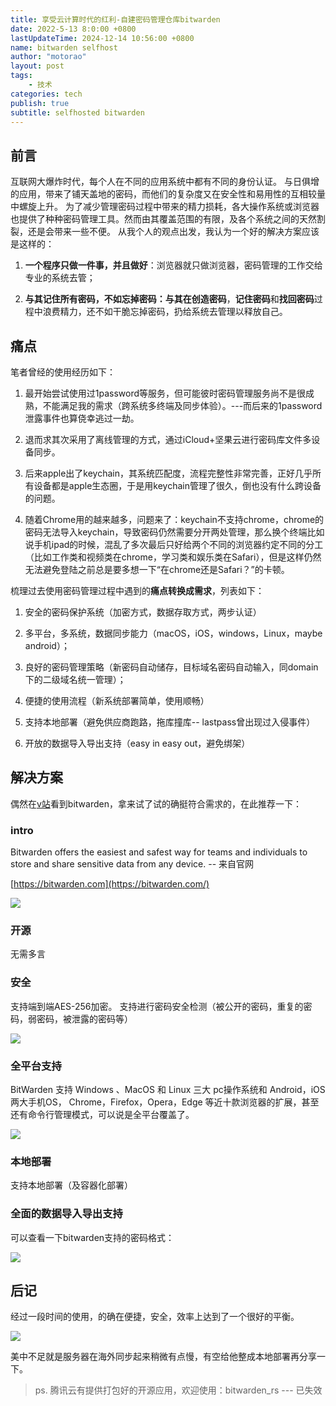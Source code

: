 ```yaml
---
title: 享受云计算时代的红利-自建密码管理仓库bitwarden
date: 2022-5-13 8:0:00 +0800
lastUpdateTime: 2024-12-14 10:56:00 +0800
name: bitwarden selfhost
author: "motorao"
layout: post
tags: 
    - 技术
categories: tech
publish: true
subtitle: selfhosted bitwarden 
---
```

    
## 前言

互联网大爆炸时代，每个人在不同的应用系统中都有不同的身份认证。
与日俱增的应用，带来了铺天盖地的密码，而他们的复杂度又在安全性和易用性的互相较量中螺旋上升。
为了减少管理密码过程中带来的精力损耗，各大操作系统或浏览器也提供了种种密码管理工具。然而由其覆盖范围的有限，及各个系统之间的天然割裂，还是会带来一些不便。
从我个人的观点出发，我认为一个好的解决方案应该是这样的：

1. **一个程序只做一件事，并且做好**：浏览器就只做浏览器，密码管理的工作交给专业的系统去管；

1. **与其记住所有密码，不如忘掉密码：与其在创造密码**，**记住密码**和**找回密码**过程中浪费精力，还不如干脆忘掉密码，扔给系统去管理以释放自己。

## 痛点

笔者曾经的使用经历如下：

1. 最开始尝试使用过1password等服务，但可能彼时密码管理服务尚不是很成熟，不能满足我的需求（跨系统多终端及同步体验）。---而后来的1password泄露事件也算侥幸逃过一劫。

1. 退而求其次采用了离线管理的方式，通过iCloud+坚果云进行密码库文件多设备同步。

1. 后来apple出了keychain，其系统匹配度，流程完整性非常完善，正好几乎所有设备都是apple生态圈，于是用keychain管理了很久，倒也没有什么跨设备的问题。

1. 随着Chrome用的越来越多，问题来了：keychain不支持chrome，chrome的密码无法导入keychain，导致密码仍然需要分开两处管理，那么换个终端比如说手机ipad的时候，混乱了多次最后只好给两个不同的浏览器约定不同的分工（比如工作类和视频类在chrome，学习类和娱乐类在Safari），但是这样仍然无法避免登陆之前总是要多想一下“在chrome还是Safari？”的卡顿。

梳理过去使用密码管理过程中遇到的**痛点转换成需求**，列表如下：

1. 安全的密码保护系统（加密方式，数据存取方式，两步认证）

1. 多平台，多系统，数据同步能力（macOS，iOS，windows，Linux，maybe android）；

1. 良好的密码管理策略（新密码自动储存，目标域名密码自动输入，同domain下的二级域名统一管理）；

1. 便捷的使用流程（新系统部署简单，使用顺畅）

1. 支持本地部署（避免供应商跑路，拖库撞库-- lastpass曾出现过入侵事件）

1. 开放的数据导入导出支持（easy in easy out，避免绑架）

## 解决方案

偶然在[v站](http://v2ex.com/)看到bitwarden，拿来试了试的确挺符合需求的，在此推荐一下：

### intro

Bitwarden offers the easiest and safest way for teams and individuals to store and share sensitive data from any device.  -- 来自官网

[https://bitwarden.com](https://bitwarden.com/)

![](https://static.motorao.cn/assets/pic/15c66a14-2144-8082-8cb9-c3c7cab47533.webp)

### 开源

无需多言

### 安全

支持端到端AES-256加密。
支持进行密码安全检测（被公开的密码，重复的密码，弱密码，被泄露的密码等）

![](https://static.motorao.cn/assets/pic/15c66a14-2144-80cd-95e5-e1d2ccd82d06.webp)

### 全平台支持

BitWarden 支持 Windows 、MacOS 和 Linux 三大 pc操作系统和 Android，iOS 两大手机OS， Chrome，Firefox，Opera，Edge 等近十款浏览器的扩展，甚至还有命令行管理模式，可以说是全平台覆盖了。

![](https://static.motorao.cn/assets/pic/15c66a14-2144-801a-bb6d-ffae45d85a0a.webp)

### 本地部署

支持本地部署（及容器化部署）

### 全面的数据导入导出支持

可以查看一下bitwarden支持的密码格式：

![](https://static.motorao.cn/assets/pic/15c66a14-2144-8013-9636-d8fce94186eb.webp)

## 后记

经过一段时间的使用，的确在便捷，安全，效率上达到了一个很好的平衡。

![](https://static.motorao.cn/assets/pic/15c66a14-2144-8010-9767-d671da200418.webp)

美中不足就是服务器在海外同步起来稍微有点慢，有空给他整成本地部署再分享一下。

> ps. 腾讯云有提供打包好的开源应用，欢迎使用：bitwarden_rs  --- 已失效
